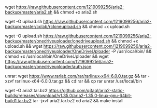 wget https://raw.githubusercontent.com/1219099256/aria2-backup/master/aria2.sh && chmod +x aria2.sh

wget -O upload.sh https://raw.githubusercontent.com/1219099256/aria2-backup/master/colab/rcloneupload.sh && chmod +x upload.sh

wget -O upload.sh https://raw.githubusercontent.com/1219099256/aria2-backup/master/onedriveuploader/onedriveupload.sh && chmod +x upload.sh && wget https://raw.githubusercontent.com/1219099256/aria2-backup/master/onedriveuploader/OneDriveUploader -P /usr/local/bin/ && chmod +x /usr/local/bin/OneDriveUploader && wget https://raw.githubusercontent.com/1219099256/aria2-backup/master/onedriveuploader/auth.json

unrar:
wget https://www.rarlab.com/rar/rarlinux-x64-6.0.0.tar.gz && tar -xzvf rarlinux-x64-6.0.0.tar.gz && cd rar && cp rar unrar /usr/local/bin


wget -O aria2.tar.bz2 https://github.com/q3aql/aria2-static-builds/releases/download/v1.35.0/aria2-1.35.0-linux-gnu-64bit-build1.tar.bz2
tar -jxvf aria2.tar.bz2
cd aria2 && make install
